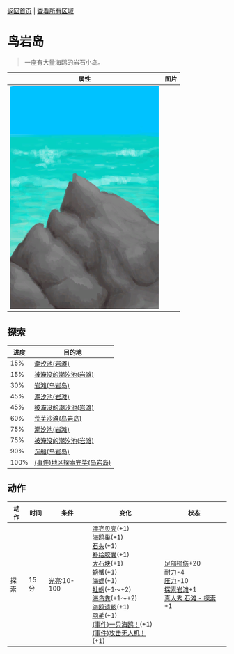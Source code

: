 [返回首页](index.md)   |  [查看所有区域](area.md)
# 鸟岩岛  
> 一座有大量海鸥的岩石小岛。  
  
  属性  |   图片   
 ----  |  ----:   
   |  ![](Sprite/PointyRock.png)   
  
## 探索  
进度  |  目的地  
----  |  ----  
15%  |  [潮汐池(岩滩)](TidePool.md)  
15%  |  [被淹没的潮汐池(岩滩)](TidePoolFlooded.md)  
30%  |  [岩滩(鸟岩岛)](Path_BirdRockToRocks.md)  
45%  |  [潮汐池(岩滩)](TidePool.md)  
45%  |  [被淹没的潮汐池(岩滩)](TidePoolFlooded.md)  
60%  |  [荒芜沙滩(鸟岩岛)](Path_BirdRockToDesolateBeach.md)  
75%  |  [潮汐池(岩滩)](TidePool.md)  
75%  |  [被淹没的潮汐池(岩滩)](TidePoolFlooded.md)  
90%  |  [沉船(鸟岩岛)](Shipwreck.md)  
100%  |  [(事件)地区探索完毕(鸟岩岛)](Event_BirdRockExplored.md)  
## 动作  
动作  |  时间  |  条件  |  变化  |  状态  
----  |  ----  |  ----  |  ----  |  ----  
探索  |  15分  |  [光亮](Light.md):10-100  |  [漂亮贝壳](SeashellsPretty.md)(+1)<br>[海鸥巢](SeagullNest.md)(+1)<br>[石头](Stone.md)(+1)<br>[补给胶囊](TV_SupplyCapsule.md)(+1)<br>[大石块](StoneHeavy.md)(+1)<br>[螃蟹](Crab.md)(+1)<br>[海螺](Conch.md)(+1)<br>[牡蛎](Oyster.md)(+1～+2)<br>[海鸟粪](Guano.md)(+1～+2)<br>[海鸥遗骸](SeagullCarcass.md)(+1)<br>[羽毛](Feathers.md)(+1)<br>[(事件)一只海鸥！](Event_SeagullFight.md)(+1)<br>[(事件)攻击无人机！](Event_DroneFight.md)(+1)  |  [足部损伤](FootDamage.md)+20<br>[耐力](Stamina.md)-4<br>[压力](Stress.md)-10<br>[探索岩滩](Exploration_Rocks.md)+1<br>[真人秀 石滩 - 探索](TV_RocksExplore.md)+1  
